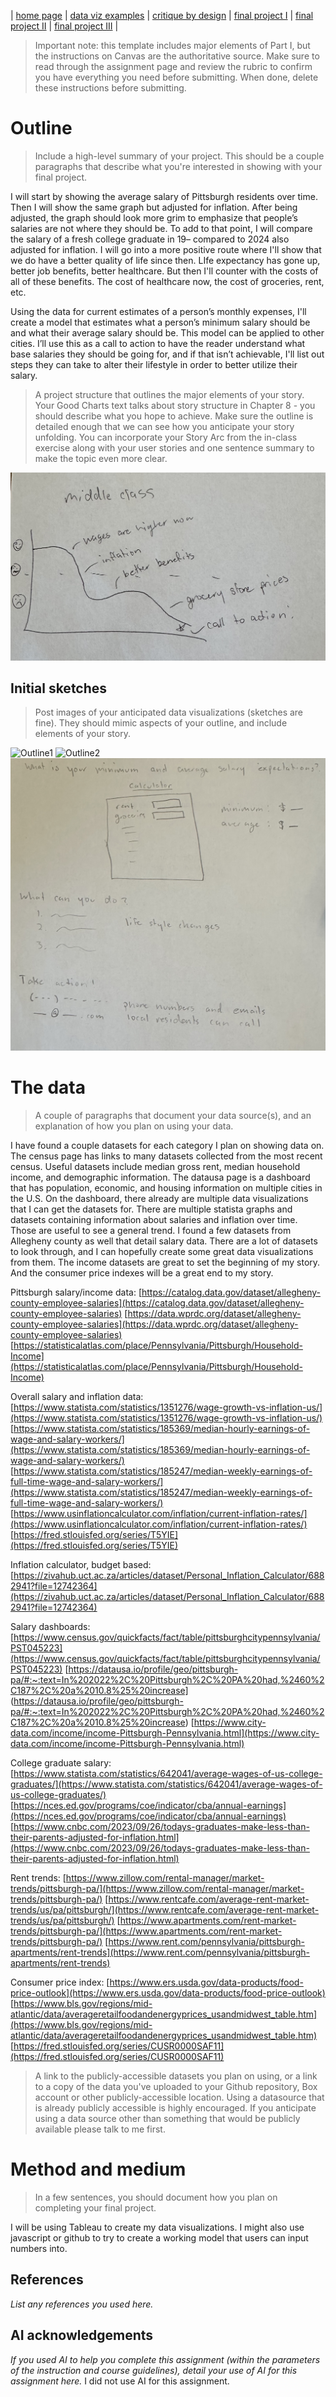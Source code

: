 | [home page](README) | [data viz examples](dataviz-examples) | [critique by design](critique-by-design) | [final project I](final-project-part-one) | [final project II](final-project-part-two) | [final project III](final-project-part-three) |


> Important note: this template includes major elements of Part I, but the instructions on Canvas are the authoritative source.  Make sure to read through the assignment page and review the rubric to confirm you have everything you need before submitting.  When done, delete these instructions before submitting.

# Outline
> Include a high-level summary of your project.  This should be a couple paragraphs that describe what you're interested in showing with your final project. 
 
I will start by showing the average salary of Pittsburgh residents over time. Then I will show the same graph but adjusted for inflation. After being adjusted, the graph should look more grim to emphasize that people’s salaries are not where they should be. To add to that point, I will compare the salary of a fresh college graduate in 19– compared to 2024 also adjusted for inflation. 
I will go into a more positive route where I'll show that we do have a better quality of life since then. LIfe expectancy has gone up, better job benefits, better healthcare. But then I'll counter with the costs of all of these benefits. The cost of healthcare now, the cost of groceries, rent, etc. 

Using the data for current estimates of a person’s monthly expenses, I'll create a model that estimates what a person’s minimum salary should be and what their average salary should be. This model can be applied to other cities. I’ll use this as a call to action to have the reader understand what base salaries they should be going for, and if that isn’t achievable, I'll list out steps they can take to alter their lifestyle in order to better utilize their salary. 


> A project structure that outlines the major elements of your story.  Your Good Charts text talks about story structure in Chapter 8 - you should describe what you hope to achieve.  Make sure the outline is detailed enough that we can see how you anticipate your story unfolding.  You can incorporate your Story Arc from the in-class exercise along with your user stories and one sentence summary to make the topic even more clear. 

![Middle Class Story Graph](MiddleClassStoryGraph.png)


## Initial sketches
> Post images of your anticipated data visualizations (sketches are fine). They should mimic aspects of your outline, and include elements of your story.  

 ![Outline1](Outline1.png)
 ![Outline2](Outline2.png)
 ![Outline3](Outline3.png)


# The data
> A couple of paragraphs that document your data source(s), and an explanation of how you plan on using your data. 

I have found a couple datasets for each category I plan on showing data on. The census page has links to many datasets collected from the most recent census. Useful datasets include median gross rent, median household income, and demographic information. The datausa page is a dashboard that has population, economic, and housing information on multiple cities in the U.S. On the dashboard, there already are multiple data visualizations that I can get the datasets for. There are multiple statista graphs and datasets containing information about salaries and inflation over time. Those are useful to see a general trend. I found a few datasets from Allegheny county as well that detail salary data. There are a lot of datasets to look through, and I can hopefully create some great data visualizations from them. The income datasets are great to set the beginning of my story. And the consumer price indexes will be a great end to my story. 

Pittsburgh salary/income data:
[https://catalog.data.gov/dataset/allegheny-county-employee-salaries](https://catalog.data.gov/dataset/allegheny-county-employee-salaries)
[https://data.wprdc.org/dataset/allegheny-county-employee-salaries](https://data.wprdc.org/dataset/allegheny-county-employee-salaries)
[https://statisticalatlas.com/place/Pennsylvania/Pittsburgh/Household-Income](https://statisticalatlas.com/place/Pennsylvania/Pittsburgh/Household-Income) 

Overall salary and inflation data:
[https://www.statista.com/statistics/1351276/wage-growth-vs-inflation-us/](https://www.statista.com/statistics/1351276/wage-growth-vs-inflation-us/) 
[https://www.statista.com/statistics/185369/median-hourly-earnings-of-wage-and-salary-workers/](https://www.statista.com/statistics/185369/median-hourly-earnings-of-wage-and-salary-workers/) 
[https://www.statista.com/statistics/185247/median-weekly-earnings-of-full-time-wage-and-salary-workers/](https://www.statista.com/statistics/185247/median-weekly-earnings-of-full-time-wage-and-salary-workers/) 
[https://www.usinflationcalculator.com/inflation/current-inflation-rates/](https://www.usinflationcalculator.com/inflation/current-inflation-rates/) 
[https://fred.stlouisfed.org/series/T5YIE](https://fred.stlouisfed.org/series/T5YIE) 

Inflation calculator, budget based:
[https://zivahub.uct.ac.za/articles/dataset/Personal_Inflation_Calculator/6882941?file=12742364](https://zivahub.uct.ac.za/articles/dataset/Personal_Inflation_Calculator/6882941?file=12742364) 

Salary dashboards:
[https://www.census.gov/quickfacts/fact/table/pittsburghcitypennsylvania/PST045223](https://www.census.gov/quickfacts/fact/table/pittsburghcitypennsylvania/PST045223) 
[https://datausa.io/profile/geo/pittsburgh-pa/#:~:text=In%202022%2C%20Pittsburgh%2C%20PA%20had,%2460%2C187%2C%20a%2010.8%25%20increase] (https://datausa.io/profile/geo/pittsburgh-pa/#:~:text=In%202022%2C%20Pittsburgh%2C%20PA%20had,%2460%2C187%2C%20a%2010.8%25%20increase) 
[https://www.city-data.com/income/income-Pittsburgh-Pennsylvania.html](https://www.city-data.com/income/income-Pittsburgh-Pennsylvania.html)  

College graduate salary:
[https://www.statista.com/statistics/642041/average-wages-of-us-college-graduates/](https://www.statista.com/statistics/642041/average-wages-of-us-college-graduates/) 
[https://nces.ed.gov/programs/coe/indicator/cba/annual-earnings](https://nces.ed.gov/programs/coe/indicator/cba/annual-earnings) 
[https://www.cnbc.com/2023/09/26/todays-graduates-make-less-than-their-parents-adjusted-for-inflation.html](https://www.cnbc.com/2023/09/26/todays-graduates-make-less-than-their-parents-adjusted-for-inflation.html) 

Rent trends:
[https://www.zillow.com/rental-manager/market-trends/pittsburgh-pa/](https://www.zillow.com/rental-manager/market-trends/pittsburgh-pa/) 
[https://www.rentcafe.com/average-rent-market-trends/us/pa/pittsburgh/](https://www.rentcafe.com/average-rent-market-trends/us/pa/pittsburgh/) 
[https://www.apartments.com/rent-market-trends/pittsburgh-pa/](https://www.apartments.com/rent-market-trends/pittsburgh-pa/) 
[https://www.rent.com/pennsylvania/pittsburgh-apartments/rent-trends](https://www.rent.com/pennsylvania/pittsburgh-apartments/rent-trends) 

Consumer price index:
[https://www.ers.usda.gov/data-products/food-price-outlook](https://www.ers.usda.gov/data-products/food-price-outlook) 
[https://www.bls.gov/regions/mid-atlantic/data/averageretailfoodandenergyprices_usandmidwest_table.htm](https://www.bls.gov/regions/mid-atlantic/data/averageretailfoodandenergyprices_usandmidwest_table.htm) 
[https://fred.stlouisfed.org/series/CUSR0000SAF11](https://fred.stlouisfed.org/series/CUSR0000SAF11)

> A link to the publicly-accessible datasets you plan on using, or a link to a copy of the data you've uploaded to your Github repository, Box account or other publicly-accessible location. Using a datasource that is already publicly accessible is highly encouraged.  If you anticipate using a data source other than something that would be publicly available please talk to me first. 


# Method and medium
> In a few sentences, you should document how you plan on completing your final project. 

I will be using Tableau to create my data visualizations. I might also use javascript or github to try to create a working model that users can input numbers into. 

## References
_List any references you used here._

## AI acknowledgements
_If you used AI to help you complete this assignment (within the parameters of the instruction and course guidelines), detail your use of AI for this assignment here._
I did not use AI for this assignment.
